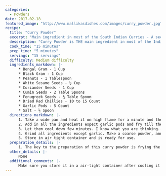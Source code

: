 ```yaml
--- 
categories: 
  - Powders
date: 2017-02-18
featured_image: "http://www.mallikasdishes.com/images/curry_powder.jpg"
recipe:
  title: "Curry Powder"
  excerpt: "Main ingredient in most of the South Indian Curries - A secret sauce of indian mothers!"
  description: "Curry Powder is THE main ingredient in most of the Indian curries. Without this, the curries would not taste good!"
  cook_time: "15 minutes"
  prep_time: "5 minutes"
  servings: "15 servings"
  difficulty: Medium difficulty
  ingredients_markdown: |-
      * Bengal Gram - 1 Cup
      * Black Gram - 1 Cup
      * Peanuts - 1 Tablespoon
      * White Sesame Seeds - ½ Cup
      * Coriander Seeds - 1 Cup
      * Cumin Seeds - 2 Table Spoons
      * Fenugreek Seeds - ¼ Table Spoon
      * Dried Red Chillies - 10 to 15 Count
      * Garlic Pods - 5 Count
      * Salt - ½ Spoon
  directions_markdown: |-
      1. Take a wide pan and heat it on high flame for a minute and then reduce the flame to medium
      2. Add in all the ingredients expect garlic pods and fry till they turn golden brown or little red
      3. Let them cool down few minutes. I know what you are thinking... DO NOT put it in refrigerator or freezer.
      4. Grind all ingredients except garlic. Make a coarse powder, and finally add garlic grind once again. It doesn't take much for garlic to mix in.
      5. Store in air tight container and is ready for use.
  preparation_details: |-
      1. The key to the preparation of this curry powder is frying the ingredients in Medium Flame. The taste varies on how dark you fry the ingredients. Make sure you dont burn the ingredients.
  other_details: |-
      None
  additional_comments: |-
      Make sure you store it in a air-tight container after cooling it down.
---
```

